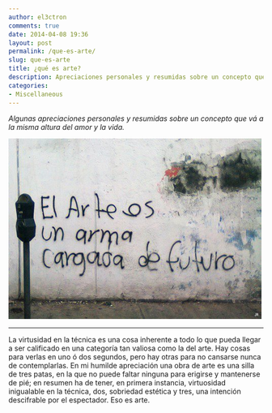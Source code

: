 ```yaml
---
author: el3ctron
comments: true
date: 2014-04-08 19:36
layout: post
permalink: /que-es-arte/
slug: que-es-arte
title: ¿qué es arte?
description: Apreciaciones personales y resumidas sobre un concepto que vá a la misma altura del amor y la vida.
categories:
- Miscellaneous
---
```


*Algunas apreciaciones personales y resumidas sobre un concepto que vá a la misma altura del amor y la vida.*

[![WordPress to Jekyll](/wp-content/uploads/por_tema/arte/198323_437726469619713_168176701_n.jpg)](//el3ctron.github.io/que-es-arte)
<!-- more -->
---
La virtusidad en la técnica es una cosa inherente a todo lo que pueda llegar a ser calificado en una categoría tan valiosa como la del arte. Hay cosas para verlas en uno ó dos segundos, pero hay otras para no cansarse nunca de contemplarlas. En mi humilde apreciación una obra de arte es una silla de tres patas, en la que no puede faltar ninguna para erigirse y mantenerse de pié; en resumen ha de tener, en primera instancia, virtuosidad inigualable en la técnica, dos, sobriedad estética y tres, una intención descifrable por el espectador. Eso es arte.
